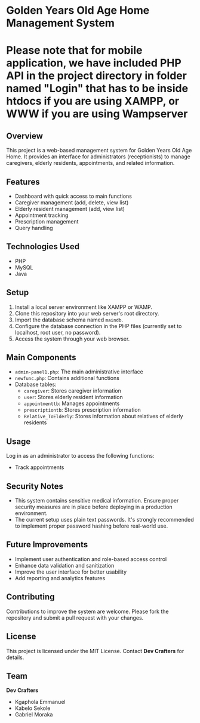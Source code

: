 # Golden Years Old Age Home Management System
# Please note that for mobile application, we have included PHP API in the project directory in folder named "Login" that has to be inside htdocs if you are using XAMPP, or WWW if you are using Wampserver
## Overview

This project is a web-based management system for Golden Years Old Age Home. It provides an interface for administrators (receptionists) to manage caregivers, elderly residents, appointments, and related information.

## Features

- Dashboard with quick access to main functions
- Caregiver management (add, delete, view list)
- Elderly resident management (add, view list)
- Appointment tracking
- Prescription management
- Query handling

## Technologies Used

- PHP
- MySQL
- Java

## Setup

1. Install a local server environment like XAMPP or WAMP.
2. Clone this repository into your web server's root directory.
3. Import the database schema named `maindb`.
4. Configure the database connection in the PHP files (currently set to localhost, root user, no password).
5. Access the system through your web browser.

## Main Components

- `admin-panel1.php`: The main administrative interface
- `newfunc.php`: Contains additional functions
- Database tables:
  - `caregiver`: Stores caregiver information
  - `user`: Stores elderly resident information
  - `appointmenttb`: Manages appointments
  - `prescriptiontb`: Stores prescription information
  - `Relative_ToElderly`: Stores information about relatives of elderly residents

## Usage

Log in as an administrator to access the following functions:
- Track appointments
## Security Notes

- This system contains sensitive medical information. Ensure proper security measures are in place before deploying in a production environment.
- The current setup uses plain text passwords. It's strongly recommended to implement proper password hashing before real-world use.

## Future Improvements

- Implement user authentication and role-based access control
- Enhance data validation and sanitization
- Improve the user interface for better usability
- Add reporting and analytics features

## Contributing

Contributions to improve the system are welcome. Please fork the repository and submit a pull request with your changes.

## License

This project is licensed under the MIT License. Contact **Dev Crafters** for details.

## Team

**Dev Crafters**

- Kgaphola Emmanuel
- Kabelo Sekole
- Gabriel Moraka
